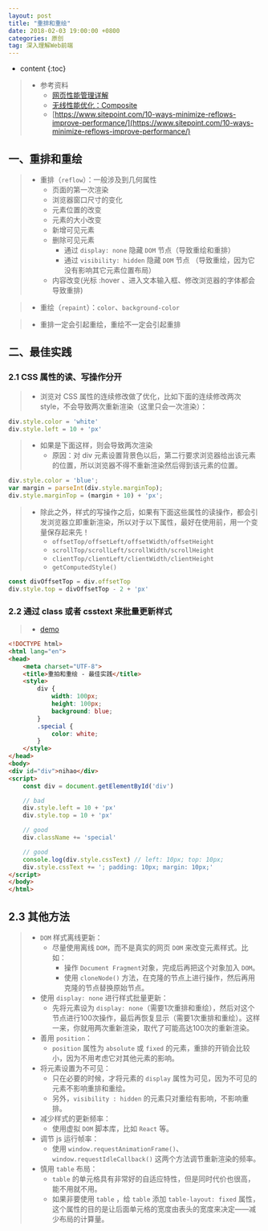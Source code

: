 ```yaml
---
layout: post
title: "重排和重绘"
date: 2018-02-03 19:00:00 +0800 
categories: 原创
tag: 深入理解Web前端
---
```

* content
{:toc}

> * 参考资料
>   * [网页性能管理详解](http://www.ruanyifeng.com/blog/2015/09/web-page-performance-in-depth.html)
>   * [无线性能优化：Composite](http://taobaofed.org/blog/2016/04/25/performance-composite/)
>   * [https://www.sitepoint.com/10-ways-minimize-reflows-improve-performance/](https://www.sitepoint.com/10-ways-minimize-reflows-improve-performance/)

<!-- more -->


## 一、重排和重绘

> * 重排（`reflow`）：一般涉及到几何属性
>   * 页面的第一次渲染
>   * 浏览器窗口尺寸的变化
>   * 元素位置的改变
>   * 元素的大小改变
>   * 新增可见元素
>   * 删除可见元素
>       * 通过 `display: none` 隐藏 `DOM` 节点（导致重绘和重排）
>       * 通过 `visibility: hidden` 隐藏 `DOM` 节点 （导致重绘，因为它没有影响其它元素位置布局）
>   * 内容改变(光标 :hover 、进入文本输入框、修改浏览器的字体都会导致重排)

> * 重绘（`repaint`）：`color`、`background-color`

> * 重排一定会引起重绘，重绘不一定会引起重排

## 二、最佳实践

### 2.1 CSS 属性的读、写操作分开

> * 浏览对 CSS 属性的连续修改做了优化，比如下面的连续修改两次 style，不会导致两次重新渲染（这里只会一次渲染）：

```js
div.style.color = 'white'
div.style.left = 10 + 'px'
```

> * 如果是下面这样，则会导致两次渲染
>   * 原因：对 div 元素设置背景色以后，第二行要求浏览器给出该元素的位置，所以浏览器不得不重新渲染然后得到该元素的位置。

```js
div.style.color = 'blue';
var margin = parseInt(div.style.marginTop);
div.style.marginTop = (margin + 10) + 'px';
```

> * 除此之外，样式的写操作之后，如果有下面这些属性的读操作，都会引发浏览器立即重新渲染，所以对于以下属性，最好在使用前，用一个变量保存起来先！
>   * `offsetTop/offsetLeft/offsetWidth/offsetHeight`
>   * `scrollTop/scrollLeft/scrollWidth/scrollHeight`
>   * `clientTop/clientLeft/clientWidth/clientHeight`
>   * `getComputedStyle()`


```js
const divOffsetTop = div.offsetTop
div.style.top = divOffsetTop - 2 + 'px'
```

### 2.2 通过 class 或者 csstext 来批量更新样式

> * [demo](/effects/demo/js/reflowAndRepaint/v1.html)

```html
<!DOCTYPE html>
<html lang="en">
<head>
    <meta charset="UTF-8">
    <title>重拍和重绘 - 最佳实践</title>
    <style>
        div {
            width: 100px;
            height: 100px;
            background: blue;
        }
        .special {
            color: white;
        }
    </style>
</head>
<body>
<div id="div">nihao</div>
<script>
    const div = document.getElementById('div')

    // bad
    div.style.left = 10 + 'px'
    div.style.top = 10 + 'px'

    // good
    div.className += 'special'

    // good
    console.log(div.style.cssText) // left: 10px; top: 10px;
    div.style.cssText += '; padding: 10px; margin: 10px;'
</script>
</body>
</html>
```

## 2.3 其他方法

> * `DOM` 样式离线更新：
>   * 尽量使用离线 `DOM`，而不是真实的网页 `DOM` 来改变元素样式。比如：
>       * 操作 `Document Fragment`对象，完成后再把这个对象加入 `DOM`。
>       * 使用 `cloneNode()` 方法，在克隆的节点上进行操作，然后再用克隆的节点替换原始节点。
> * 使用 `display: none` 进行样式批量更新：
>   * 先将元素设为 `display: none`（需要1次重排和重绘），然后对这个节点进行100次操作，最后再恢复显示（需要1次重排和重绘）。这样一来，你就用两次重新渲染，取代了可能高达100次的重新渲染。
> * 善用 `position`：
>   * `position` 属性为 `absolute` 或 `fixed` 的元素，重排的开销会比较小，因为不用考虑它对其他元素的影响。
> * 将元素设置为不可见：
>   * 只在必要的时候，才将元素的 `display` 属性为可见，因为不可见的元素不影响重排和重绘。
>   * 另外，`visibility : hidden` 的元素只对重绘有影响，不影响重排。
> * 减少样式的更新频率：
>   * 使用虚拟 `DOM` 脚本库，比如 `React` 等。
> * 调节 js 运行帧率：
>   * 使用 `window.requestAnimationFrame()`、`window.requestIdleCallback()` 这两个方法调节重新渲染的频率。
> * 慎用 `table` 布局：
>   * `table` 的单元格具有非常好的自适应特性，但是同时代价也很高，能不用就不用。
>   * 如果非要使用 `table` ，给 `table` 添加 `table-layout: fixed` 属性，这个属性的目的是让后面单元格的宽度由表头的宽度来决定——减少布局的计算量。